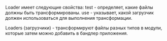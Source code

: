 Loader имеет следующие свойства:
test - определяет, какие файлы должны быть трансформированы.
use - указывает, какой загрузчик должен использоваться для выполнения трансформации.

Loaders (загрузчики) - трансформируют файлы разных типов в модули, которые затем можно добавить  в бандлер приложения.